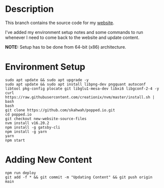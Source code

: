 # Description
This branch contains the source code for my [website](https://popped.io).

I've added my environment setup notes and some commands to run whenever I need to come back to the website and update content.

**NOTE:** Setup has to be done from 64-bit (x86) architecture.

# Environment Setup
```
sudo apt update && sudo apt upgrade -y
sudo apt update && sudo apt install libpng-dev pngquant autoconf libtool pkg-config plocate git libglu1-mesa-dev libxi6 libgconf-2-4 -y
curl https://raw.githubusercontent.com/creationix/nvm/master/install.sh | bash
bash
git clone https://github.com/skahwah/popped.io.git
cd popped.io
git checkout new-website-source-files
nvm install v16.20.2
npm install -g gatsby-cli
npm install -g yarn
yarn
npm start
```

# Adding New Content
```
npm run deploy
git add -f * && git commit -m "Updating Content" && git push origin main
```
